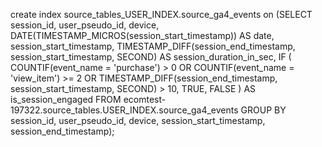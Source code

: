 create index source_tables_USER_INDEX.source_ga4_events on (SELECT
  session_id,
  user_pseudo_id,
  device,
  DATE(TIMESTAMP_MICROS(session_start_timestamp)) AS date,
  session_start_timestamp,
  TIMESTAMP_DIFF(session_end_timestamp, session_start_timestamp, SECOND) AS session_duration_in_sec,
IF
  ( COUNTIF(event_name = 'purchase') > 0
    OR COUNTIF(event_name = 'view_item') >= 2
    OR TIMESTAMP_DIFF(session_end_timestamp, session_start_timestamp, SECOND) > 10, TRUE, FALSE ) AS is_session_engaged
FROM
  ecomtest-197322.source_tables.USER_INDEX.source_ga4_events
GROUP BY
  session_id,
  user_pseudo_id,
  device,
  session_start_timestamp,
  session_end_timestamp);
